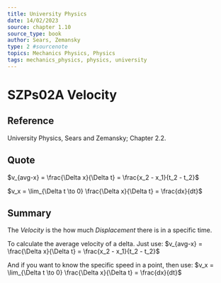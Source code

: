 ```yaml
---
title: University Physics
date: 14/02/2023
source: chapter 1.10
source_type: book 
author: Sears, Zemansky
type: 2 #sourcenote
topics: Mechanics Physics, Physics
tags: mechanics_physics, physics, university
---
```

# SZPs02A Velocity

## **Reference**
University Physics, Sears and Zemansky; Chapter 2.2.

## **Quote**
$v_{avg-x} = \frac{\Delta x}{\Delta t} = \frac{x_2 - x_1}{t_2 - t_2}$

$v_x = \lim_{\Delta t \to 0} \frac{\Delta x}{\Delta t} = \frac{dx}{dt}$

## **Summary**
The *Velocity* is the how much *Displacement* there is in a specific time.

To calculate the average velocity of a delta. Just use:
$v_{avg-x} = \frac{\Delta x}{\Delta t} = \frac{x_2 - x_1}{t_2 - t_2}$

And if you want to know the specific speed in a point, then use:
$v_x = \lim_{\Delta t \to 0} \frac{\Delta x}{\Delta t} = \frac{dx}{dt}$

